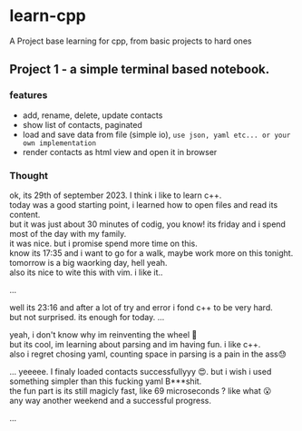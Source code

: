 # learn-cpp
A Project base learning for cpp, from basic projects to hard ones 

## Project 1 - a simple terminal based notebook.
### features
* add, rename, delete, update contacts
* show list of contacts, paginated
* load and save data from file (simple io), ```use json, yaml etc... or your own implementation```
* render contacts as html view and open it in browser

### Thought
ok, its 29th of september 2023. I think i like to learn c++.  
today was a good starting point, i learned how to open files and read its content.  
but it was just about 30 minutes of codig, you know! its friday and i spend most of the day with my family.  
it was nice. but i promise spend more time on this.  
know its 17:35 and i want to go for a walk, maybe work more on this tonight.  
tomorrow is a big waorking day, hell yeah.  
also its nice to wite this with vim. i like it..  

...

well its 23:16 and after a lot of try and error i fond c++ to be very hard.  
but not surprised. its enough for today.
...

yeah, i don't know why im reinventing the wheel 🤔  
but its cool, im learning about parsing and im having fun. i like c++.  
also i regret chosing yaml, counting space in parsing is a pain in the ass😓  

...
yeeeee. I finaly loaded contacts successfullyyy 😍. but i wish i used something simpler than this fucking yaml B***shit.  
the fun part is its still magicly fast, like 69 microseconds ? like what 😮  
any way another weekend and a successful progress.  

...